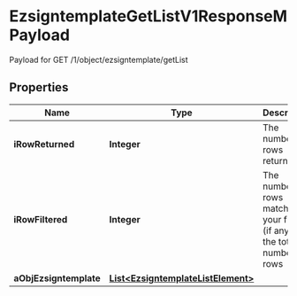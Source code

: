 

# EzsigntemplateGetListV1ResponseMPayload

Payload for GET /1/object/ezsigntemplate/getList

## Properties

| Name | Type | Description | Notes |
|------------ | ------------- | ------------- | -------------|
|**iRowReturned** | **Integer** | The number of rows returned |  |
|**iRowFiltered** | **Integer** | The number of rows matching your filters (if any) or the total number of rows |  |
|**aObjEzsigntemplate** | [**List&lt;EzsigntemplateListElement&gt;**](EzsigntemplateListElement.md) |  |  |



